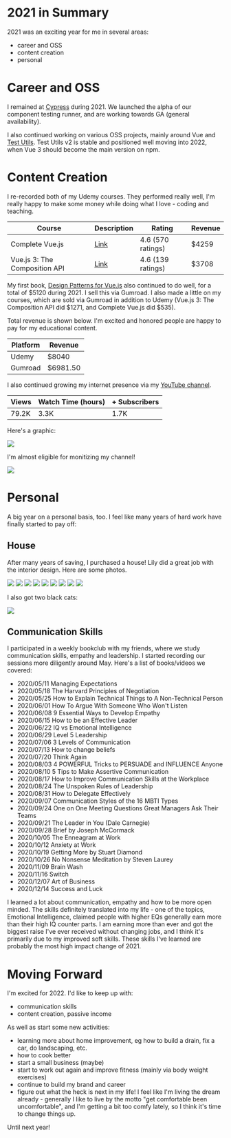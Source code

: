 # 2021 in Summary

2021 was an exciting year for me in several areas:

- career and OSS
- content creation
- personal

# Career and OSS

I remained at [Cypress](https://www.cypress.io/) during 2021. We launched the alpha of our component testing runner, and are working towards GA (general availability).

I also continued working on various OSS projects, mainly around Vue and [Test Utils](https://github.com/vuejs/vue-test-utils-next). Test Utils v2 is stable and positioned well moving into 2022, when Vue 3 should become the main version on npm.

# Content Creation

I re-recorded both of my Udemy courses. They performed really well, I'm really happy to make some money while doing what I love - coding and teaching.

| Course | Description | Rating | Revenue |
| --- | ----------- | ----- | -------|
| Complete Vue.js | [Link](https://www.udemy.com/course/complete-vuejs-3-crash-course-composition-api-vue-router-vuex/) | 4.6 (570 ratings) | $4259
| Vue.js 3: The Composition API | [Link](https://www.udemy.com/course/vuejs-3-the-composition-api/) | 4.6 (139 ratings) | $3708

My first book, [Design Patterns for Vue.js](https://lachlanmiller.gumroad.com/l/vuejs-design-patterns?_gl=1*oxq4yw*_ga*MzgzNDc4NTAuMTYwNDYzNTk4NA..*_ga_6LJN6D94N6*MTY0MTQzNTUzNC4yLjAuMTY0MTQzNTUzNC4w) also continued to do well, for a total of $5120 during 2021. I sell this via Gumroad. I also made a little on my courses, which are sold via Gumroad in addition to Udemy (Vue.js 3: The Composition API did $1271, and Complete Vue.js did $535).

Total revenue is shown below. I'm excited and honored people are happy to pay for my educational content.

| Platform | Revenue | 
| --- | ----------- |
| Udemy | $8040  |
| Gumroad | $6981.50 |

I also continued growing my internet presence via my [YouTube channel](https://youtube.com/c/LachlanMiller). 

| Views | Watch Time (hours) | + Subscribers |
| --- | ----------- | ----- |
| 79.2K | 3.3K | 1.7K |

Here's a graphic:

![](https://github.com/lmiller1990/lachlan-miller.me/blob/master/app/public/static/2021-summary-photos/yt-metrics.png?raw=true)

I'm almost eligible for monitizing my channel! 

![](https://github.com/lmiller1990/lachlan-miller.me/blob/master/app/public/static/2021-summary-photos/yt-money.png?raw=true)

# Personal

A big year on a personal basis, too. I feel like many years of hard work have finally started to pay off:

## House

After many years of saving, I purchased a house! Lily did a great job with the interior design. Here are some photos.

![](https://github.com/lmiller1990/lachlan-miller.me/blob/master/app/public/static/2021-summary-photos/house-1.jpg?raw=true)
![](https://github.com/lmiller1990/lachlan-miller.me/blob/master/app/public/static/2021-summary-photos/house-2.jpg?raw=true)
![](https://github.com/lmiller1990/lachlan-miller.me/blob/master/app/public/static/2021-summary-photos/house-3.jpg?raw=true)
![](https://github.com/lmiller1990/lachlan-miller.me/blob/master/app/public/static/2021-summary-photos/house-4.jpg?raw=true)
![](https://github.com/lmiller1990/lachlan-miller.me/blob/master/app/public/static/2021-summary-photos/house-5.jpg?raw=true)
![](https://github.com/lmiller1990/lachlan-miller.me/blob/master/app/public/static/2021-summary-photos/house-6.jpg?raw=true)
![](https://github.com/lmiller1990/lachlan-miller.me/blob/master/app/public/static/2021-summary-photos/house-7.jpg?raw=true)
![](https://github.com/lmiller1990/lachlan-miller.me/blob/master/app/public/static/2021-summary-photos/house-8.jpg?raw=true)
![](https://github.com/lmiller1990/lachlan-miller.me/blob/master/app/public/static/2021-summary-photos/house-9.jpg?raw=true)

I also got two black cats:

![](https://github.com/lmiller1990/lachlan-miller.me/blob/master/app/public/static/2021-summary-photos/cats.jpg?raw=true)

## Communication Skills

I participated in a weekly bookclub with my friends, where we study communication skills, empathy and leadership. I started recording our sessions more diligently around May. Here's a list of books/videos we covered:

- 2020/05/11 Managing Expectations
- 2020/05/18 The Harvard Principles of Negotiation
- 2020/05/25 How to Explain Technical Things to A Non-Technical Person
- 2020/06/01 How To Argue With Someone Who Won't Listen
- 2020/06/08 9 Essential Ways to Develop Empathy
- 2020/06/15 How to be an Effective Leader
- 2020/06/22 IQ vs Emotional Intelligence
- 2020/06/29 Level 5 Leadership
- 2020/07/06 3 Levels of Communication
- 2020/07/13 How to change beliefs
- 2020/07/20 Think Again
- 2020/08/03 4 POWERFUL Tricks to PERSUADE and INFLUENCE Anyone
- 2020/08/10 5 Tips to Make Assertive Communication
- 2020/08/17 How to Improve Communication Skills at the Workplace
- 2020/08/24 The Unspoken Rules of Leadership
- 2020/08/31 How to Delegate Effectively
- 2020/09/07 Communication Styles of the 16 MBTI Types
- 2020/09/24 One on One Meeting Questions Great Managers Ask Their Teams
- 2020/09/21 The Leader in You (Dale Carnegie)
- 2020/09/28 Brief by Joseph McCormack
- 2020/10/05 The Enneagram at Work
- 2020/10/12 Anxiety at Work
- 2020/10/19 Getting More by Stuart Diamond
- 2020/10/26 No Nonsense Meditation by Steven Laurey
- 2020/11/09 Brain Wash
- 2020/11/16 Switch
- 2020/12/07 Art of Business
- 2020/12/14 Success and Luck

I learned a lot about communication, empathy and how to be more open minded. The skills definitely translated into my life - one of the topics, Emotional Intelligence, claimed people with higher EQs generally earn more than their high IQ counter parts. I am earning more than ever and got the biggest raise I've ever received without changing jobs, and I think it's primarily due to my improved soft skills. These skills I've learned are probably the most high impact change of 2021.

# Moving Forward

I'm excited for 2022. I'd like to keep up with:

- communication skills
- content creation, passive income

As well as start some new activities:

- learning more about home improvement, eg how to build a drain, fix a car, do landscaping, etc.
- how to cook better
- start a small business (maybe)
- start to work out again and improve fitness (mainly via body weight exercises)
- continue to build my brand and career
- figure out what the heck is next in my life! I feel like I'm living the dream already - generally I like to live by the motto "get comfortable been uncomfortable", and I'm getting a bit too comfy lately, so I think it's time to change things up.

Until next year!
